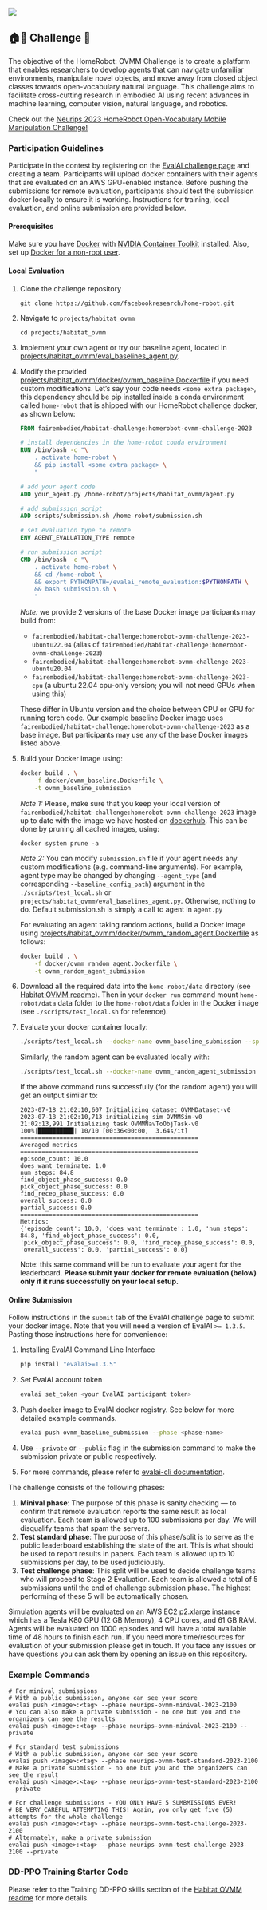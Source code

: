 ![](HomeRobot_Logo_Horiz_Color_white_bg.png)

## 🏠🤖 Challenge  🚀
The objective of the HomeRobot: OVMM Challenge is to create a platform that enables researchers to develop agents that can navigate unfamiliar environments, manipulate novel objects, and move away from closed object classes towards open-vocabulary natural language. This challenge aims to facilitate cross-cutting research in embodied AI using recent advances in machine learning, computer vision, natural language, and robotics.

Check out the [Neurips 2023 HomeRobot Open-Vocabulary Mobile Manipulation Challenge!](https://aihabitat.org/challenge/2023_homerobot_ovmm/)

### Participation Guidelines

Participate in the contest by registering on the [EvalAI challenge page](https://eval.ai/web/challenges/challenge-page/2100) and creating a team. Participants will upload docker containers with their agents that are evaluated on an AWS GPU-enabled instance. Before pushing the submissions for remote evaluation, participants should test the submission docker locally to ensure it is working. Instructions for training, local evaluation, and online submission are provided below.

#### Prerequisites 
Make sure you have [Docker](https://docs.docker.com/engine/install/ubuntu/) with [NVIDIA Container Toolkit](https://docs.nvidia.com/datacenter/cloud-native/container-toolkit/latest/install-guide.html) installed. Also, set up [Docker for a non-root user](https://docs.docker.com/engine/install/linux-postinstall/#manage-docker-as-a-non-root-user).

#### Local Evaluation

1. Clone the challenge repository
   ```
   git clone https://github.com/facebookresearch/home-robot.git
   ```
1. Navigate to `projects/habitat_ovmm`
   ```
   cd projects/habitat_ovmm
   ```
1. Implement your own agent or try our baseline agent, located in [projects/habitat_ovmm/eval_baselines_agent.py](../projects/habitat_ovmm/eval_baselines_agent.py).
1. Modify the provided [projects/habitat_ovmm/docker/ovmm_baseline.Dockerfile](../projects/habitat_ovmm/docker/ovmm_baseline.Dockerfile) if you need custom modifications. Let’s say your code needs `<some extra package>`, this dependency should be pip installed inside a conda environment called `home-robot` that is shipped with our HomeRobot challenge docker, as shown below:
    ```dockerfile
    FROM fairembodied/habitat-challenge:homerobot-ovmm-challenge-2023

    # install dependencies in the home-robot conda environment
    RUN /bin/bash -c "\
        . activate home-robot \
        && pip install <some extra package> \
        "

    # add your agent code
    ADD your_agent.py /home-robot/projects/habitat_ovmm/agent.py

    # add submission script
    ADD scripts/submission.sh /home-robot/submission.sh

    # set evaluation type to remote
    ENV AGENT_EVALUATION_TYPE remote

    # run submission script
    CMD /bin/bash -c "\
        . activate home-robot \
        && cd /home-robot \
        && export PYTHONPATH=/evalai_remote_evaluation:$PYTHONPATH \
        && bash submission.sh \
        "
    ```
    *Note:* we provide 2 versions of the base Docker image participants may build from:
    - `fairembodied/habitat-challenge:homerobot-ovmm-challenge-2023-ubuntu22.04` (alias of `fairembodied/habitat-challenge:homerobot-ovmm-challenge-2023`)
    - `fairembodied/habitat-challenge:homerobot-ovmm-challenge-2023-ubuntu20.04`
    - `fairembodied/habitat-challenge:homerobot-ovmm-challenge-2023-cpu` (a ubuntu 22.04 cpu-only version; you will not need GPUs when using this)

    These differ in Ubuntu version and the choice between CPU or GPU for running torch code. Our example baseline Docker image uses `fairembodied/habitat-challenge:homerobot-ovmm-challenge-2023` as a base image. But participants may use any of the base Docker images listed above.

1. Build your Docker image using:

    ```bash
    docker build . \
        -f docker/ovmm_baseline.Dockerfile \
        -t ovmm_baseline_submission
    ```
    *Note 1:* Please, make sure that you keep your local version of `fairembodied/habitat-challenge:homerobot-ovmm-challenge-2023` image up to date with the image we have hosted on [dockerhub](https://hub.docker.com/r/fairembodied/habitat-challenge/tags). This can be done by pruning all cached images, using:
    ```
    docker system prune -a
    ```
    *Note 2:* You can modify `submission.sh` file if your agent needs any custom modifications (e.g. command-line arguments). For example, agent type may be changed by changing `--agent_type` (and corresponding `--baseline_config_path`) argument in the `./scripts/test_local.sh` or `projects/habitat_ovmm/eval_baselines_agent.py`. Otherwise, nothing to do. Default submission.sh is simply a call to agent in `agent.py`

   For evaluating an agent taking random actions, build a Docker image using [projects/habitat_ovmm/docker/ovmm_random_agent.Dockerfile](../projects/habitat_ovmm/docker/ovmm_random_agent.Dockerfile) as follows:

    ```bash
    docker build . \
        -f docker/ovmm_random_agent.Dockerfile \
        -t ovmm_random_agent_submission
    ```

1. Download all the required data into the `home-robot/data` directory (see [Habitat OVMM readme](../projects/habitat_ovmm/README.md)). Then in your `docker run` command mount `home-robot/data` data folder to the `home-robot/data` folder in the Docker image (see `./scripts/test_local.sh` for reference).
     
1. Evaluate your docker container locally:
    ```bash
    ./scripts/test_local.sh --docker-name ovmm_baseline_submission --split minival
    ```
    Similarly, the random agent can be evaluated locally with:

    ```bash
    ./scripts/test_local.sh --docker-name ovmm_random_agent_submission --split minival
    ```

    If the above command runs successfully (for the random agent) you will get an output similar to:
    ```
    2023-07-18 21:02:10,607 Initializing dataset OVMMDataset-v0
    2023-07-18 21:02:10,713 initializing sim OVMMSim-v0
    21:02:13,991 Initializing task OVMMNavToObjTask-v0
    100%|██████████| 10/10 [00:36<00:00,  3.64s/it]
    ==================================================
    Averaged metrics
    ==================================================
    episode_count: 10.0
    does_want_terminate: 1.0
    num_steps: 84.8
    find_object_phase_success: 0.0
    pick_object_phase_success: 0.0
    find_recep_phase_success: 0.0
    overall_success: 0.0
    partial_success: 0.0
    ==================================================
    Metrics:
    {'episode_count': 10.0, 'does_want_terminate': 1.0, 'num_steps': 84.8, 'find_object_phase_success': 0.0, 'pick_object_phase_success': 0.0, 'find_recep_phase_success': 0.0, 'overall_success': 0.0, 'partial_success': 0.0}
    ```
    Note: this same command will be run to evaluate your agent for the leaderboard. **Please submit your docker for remote evaluation (below) only if it runs successfully on your local setup.** 

#### Online Submission

Follow instructions in the `submit` tab of the EvalAI challenge page to submit your docker image. Note that you will need a version of EvalAI `>= 1.3.5`. Pasting those instructions here for convenience:

1. Installing EvalAI Command Line Interface
    ```bash
    pip install "evalai>=1.3.5"
    ```

2. Set EvalAI account token
    ```bash
    evalai set_token <your EvalAI participant token>
    ```

3. Push docker image to EvalAI docker registry. See below for more detailed example commands.
    ```bash
    evalai push ovmm_baseline_submission --phase <phase-name>
    ```

4. Use `--private` or `--public` flag in the submission command to make the submission private or public respectively.

5. For more commands, please refer to [evalai-cli documentation](https://cli.eval.ai/).


The challenge consists of the following phases:

1. **Minival phase**: The purpose of this phase is sanity checking — to confirm that remote evaluation reports the same result as local evaluation. Each team is allowed up to 100 submissions per day. We will disqualify teams that spam the servers.
1. **Test standard phase**: The purpose of this phase/split is to serve as the public leaderboard establishing the state of the art. This is what should be used to report results in papers. Each team is allowed up to 10 submissions per day, to be used judiciously.
1. **Test challenge phase**: This split will be used to decide challenge teams who will proceed to Stage 2 Evaluation. Each team is allowed a total of 5 submissions until the end of challenge submission phase. The highest performing of these 5 will be automatically chosen.

Simulation agents will be evaluated on an AWS EC2 p2.xlarge instance which has a Tesla K80 GPU (12 GB Memory), 4 CPU cores, and 61 GB RAM. Agents will be evaluated on 1000 episodes and will have a total available time of 48 hours to finish each run. If you need more time/resources for evaluation of your submission please get in touch. If you face any issues or have questions you can ask them by opening an issue on this repository.

### Example Commands

```
# For minival submissions
# With a public submission, anyone can see your score
evalai push <image>:<tag> --phase neurips-ovmm-minival-2023-2100
# You can also make a private submission - no one but you and the organizers can see the results
evalai push <image>:<tag> --phase neurips-ovmm-minival-2023-2100 --private

# For standard test submissions
# With a public submission, anyone can see your score
evalai push <image>:<tag> --phase neurips-ovmm-test-standard-2023-2100
# Make a private submission - no one but you and the organizers can see the result
evalai push <image>:<tag> --phase neurips-ovmm-test-standard-2023-2100 --private

# For challenge submissions - YOU ONLY HAVE 5 SUMBMISSIONS EVER!
# BE VERY CAREFUL ATTEMPTING THIS! Again, you only get five (5) attempts for the whole challenge
evalai push <image>:<tag> --phase neurips-ovmm-test-challenge-2023-2100
# Alternately, make a private submission 
evalai push <image>:<tag> --phase neurips-ovmm-test-challenge-2023-2100 --private
```

### DD-PPO Training Starter Code
Please refer to the Training DD-PPO skills section of the [Habitat OVMM readme](../projects/habitat_ovmm/README.md#training-dd-ppo-skills) for more details.


